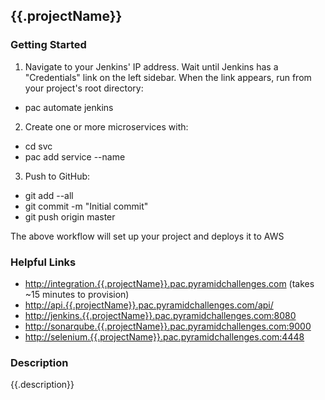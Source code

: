 ## {{.projectName}}

### Getting Started
1. Navigate to your Jenkins' IP address. Wait until Jenkins has a "Credentials" link on the left sidebar. When the link appears, run from your project's root directory:

* pac automate jenkins

2. Create one or more microservices with:

* cd svc
* pac add service --name <service-name>

3. Push to GitHub:

* git add --all
* git commit -m "Initial commit"
* git push origin master

The above workflow will set up your project and deploys it to AWS

### Helpful Links
* [http://integration.{{.projectName}}.pac.pyramidchallenges.com](http://integration.{{.projectName}}.pac.pyramidchallenges.com) (takes ~15 minutes to provision)
* [http://api.{{.projectName}}.pac.pyramidchallenges.com/api/<service-name>](http://api.{{.projectName}}.pac.pyramidchallenges.com/api/<service-name>)
* [http://jenkins.{{.projectName}}.pac.pyramidchallenges.com:8080](http://jenkins.{{.projectName}}.pac.pyramidchallenges.com:8080)
* [http://sonarqube.{{.projectName}}.pac.pyramidchallenges.com:9000](http://sonarqube.{{.projectName}}.pac.pyramidchallenges.com:9000)
* [http://selenium.{{.projectName}}.pac.pyramidchallenges.com:4448](http://selenium.{{.projectName}}.pac.pyramidchallenges.com:4448)

### Description
{{.description}}
